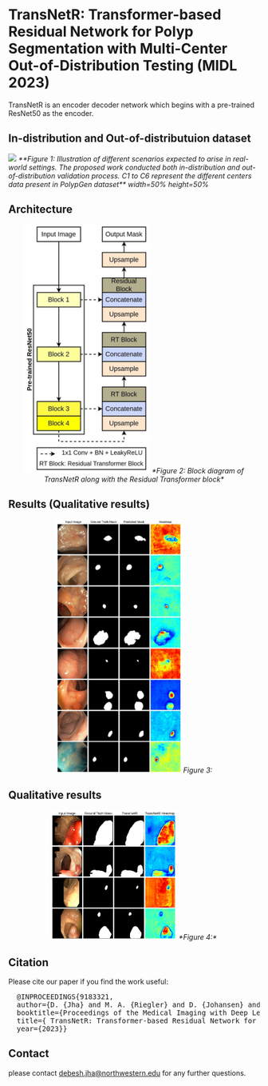 # TransNetR: Transformer-based Residual Network for Polyp Segmentation with Multi-Center Out-of-Distribution Testing (MIDL 2023)

TransNetR is an encoder decoder network which begins with a pre-trained ResNet50 as the encoder. 

## In-distribution and Out-of-distributuion dataset
<img src="IntroTransNetR.png">
<em>**Figure 1: Illustration  of  different  scenarios  expected  to  arise  in  real-world  settings. The proposed work conducted both in-distribution and out-of-distribution validation process.  C1 to C6 represent the different centers data present in PolypGen dataset** width=50% height=50%</em>

## Architecture
<p align="center">
<img src="Architecture.jpg" width=50% height=50%>
<em>*Figure 2: Block diagram of TransNetR along with the Residual Transformer block* </em>
  </p>

## Results (Qualitative results)
<p align="center">
<img src="supplementry_C1.jpeg" width=50% height=50%>
<em>Figure 3: </em>
   </p>

## Qualitative results
<p align="center">
<img src="supplementry_C6.jpg" width=50% height=50%>
<em>*Figure 4:* </em>
  </p>


## Citation
Please cite our paper if you find the work useful: 
<pre>
  @INPROCEEDINGS{9183321,
  author={D. {Jha} and M. A. {Riegler} and D. {Johansen} and P. {Halvorsen} and H. D. {Johansen}},
  booktitle={Proceedings of the Medical Imaging with Deep Learning}, 
  title={ TransNetR: Transformer-based Residual Network for Polyp Segmentation with Multi-Center Out-of-Distribution Testing}, 
  year={2023}}
</pre>



## Contact
please contact debesh.jha@northwestern.edu for any further questions. 
